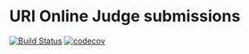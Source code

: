 # URI Online Judge submissions

[![Build Status](https://travis-ci.org/diegourban/uri-online-judge.svg?branch=master)](https://travis-ci.org/diegourban/uri-online-judge)
[![codecov](https://codecov.io/gh/diegourban/uri-online-judge/branch/master/graph/badge.svg)](https://codecov.io/gh/diegourban/uri-online-judge)
